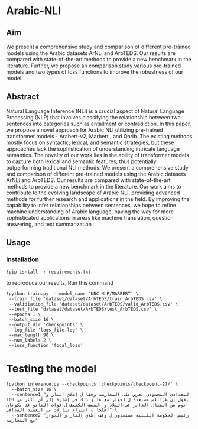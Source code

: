 # Arabic-NLI

## Aim
We present a comprehensive study and comparison of different pre-trained models using the Arabic datasets ArNLi and ArbTEDS. Our results are compared with state-of-the-art methods to provide a new benchmark in the literature. Further, we propose an comparison study various pre-trained models and two types of loss functions to improve the robustness of our model.

## Abstract 
Natural Language Inference (NLI) is a crucial aspect of Natural Language Processing (NLP) that involves classifying the relationship between two sentences into categories such as entailment or contradiction. In this paper, we propose a novel approach for Arabic NLI utilizing pre-trained transformer models - Arabert-v2, Marbert , and Qarib. The existing methods mostly focus on syntactic, lexical, and semantic strategies, but these approaches lack the sophistication of understanding intricate language semantics. The novelty of our work lies in the ability of transformer models to capture both lexical and semantic features, thus potentially outperforming traditional NLI methods. We present a comprehensive study and comparison of different pre-trained models using the Arabic datasets ArNLi and ArbTEDS. Our results are compared with state-of-the-art methods to provide a new benchmark in the literature. Our work aims to contribute to the evolving landscape of Arabic NLI, providing advanced methods for further research and applications in the field. By improving the capability to infer relationships between sentences, we hope to refine machine understanding of Arabic language, paving the way for more sophisticated applications in areas like machine translation, question answering, and text summarization


## Usage 
### installation 
```
!pip isntall -r requirements.txt
```

to reproduce our results, Run this command
```
!python train.py  --model_name 'UBC-NLP/MARBERT' \
 --train_file 'dataset/dataset/ArbTEDS/train_ArbTEDS.csv' \
 --validiation_file 'dataset/dataset/ArbTEDS/valid_ArbTEDS.csv' \
 --test_file 'dataset/dataset/ArbTEDS/test_ArbTEDS.csv' \
 --epochs 1 \
 --batch_size 16 \
 --output_dir 'checkpoints' \
 --log_file 'logs_file.log' \
 --max_length 90 \
 --num_labels 2 \
 --loss_function 'focal_loss'
```

# Testing the model

```
!python inference.py --checkpoints 'checkpoints/checkpoint-27/' \
  --batch_size 16 \
  --sentence1 "البغدادي المحمودي يعرض على المعارضة وقفا ل إطلاق النار و يقول إن طرابلس مستعدة ل لحوار مع ها و ذلك في إشارة إلى أن أكثر من 100 يوم من القتال الدائر في البلاد و القصف الكثيف ل قوات الناتو قد يكونان أفلحا ب انتزاع تنازلات من العقيد القذافي" \
  --sentence2 "رئيس الحكومة الليبية مستعدون ل وقف إطلاق النار و الحوار مع المعارضة"

```
